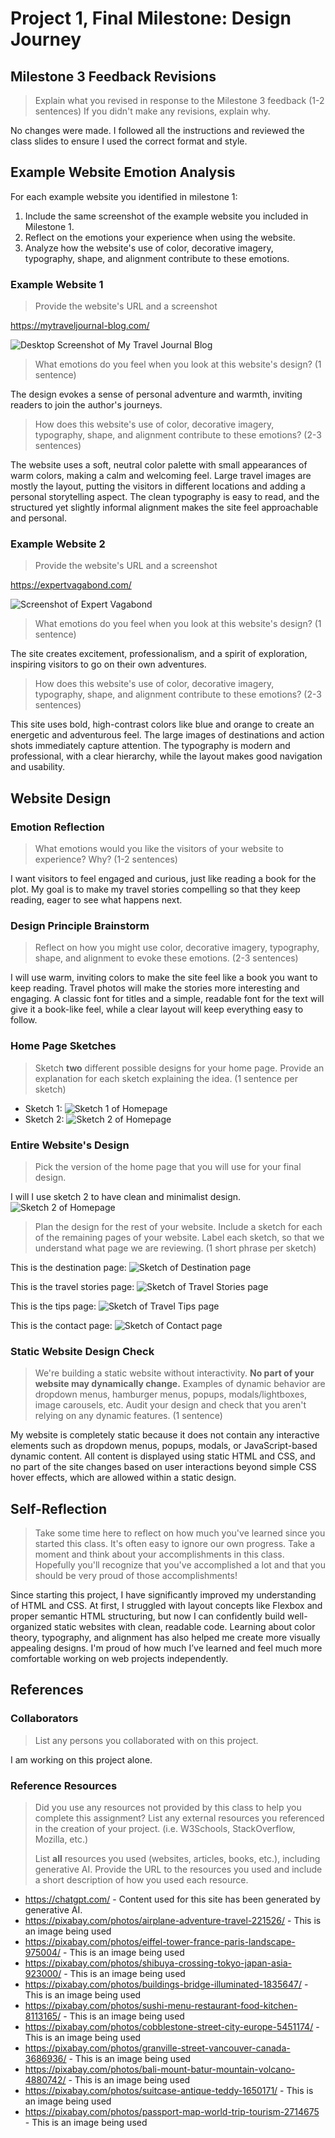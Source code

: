 # Project 1, Final Milestone: Design Journey

## Milestone 3 Feedback Revisions
> Explain what you revised in response to the Milestone 3 feedback (1-2 sentences)
> If you didn't make any revisions, explain why.

No changes were made. I followed all the instructions and reviewed the class slides to ensure I used the correct format and style.


## Example Website Emotion Analysis

For each example website you identified in milestone 1:

1. Include the same screenshot of the example website you included in Milestone 1.
2. Reflect on the emotions your experience when using the website.
3. Analyze how the website's use of color, decorative imagery, typography, shape, and alignment contribute to these emotions.

### Example Website 1
> Provide the website's URL and a screenshot

<https://mytraveljournal-blog.com/>

![Desktop Screenshot of My Travel Journal Blog](mytraveljournal-blog.png)

> What emotions do you feel when you look at this website's design? (1 sentence)

The design evokes a sense of personal adventure and warmth, inviting readers to join the author's journeys.

> How does this website's use of color, decorative imagery, typography, shape, and alignment contribute to these emotions? (2-3 sentences)

The website uses a soft, neutral color palette with small appearances of warm colors, making a calm and welcoming feel. Large travel images are mostly the layout, putting the visitors in different locations and adding a personal storytelling aspect. The clean typography is easy to read, and the structured yet slightly informal alignment makes the site feel approachable and personal.


### Example Website 2
> Provide the website's URL and a screenshot

<https://expertvagabond.com/>

![Screenshot of Expert Vagabond](expertvagabond.png)

> What emotions do you feel when you look at this website's design? (1 sentence)

The site creates excitement, professionalism, and a spirit of exploration, inspiring visitors to go on their own adventures.

> How does this website's use of color, decorative imagery, typography, shape, and alignment contribute to these emotions? (2-3 sentences)

This site uses bold, high-contrast colors like blue and orange to create an energetic and adventurous feel. The large images of destinations and action shots immediately capture attention. The typography is modern and professional, with a clear hierarchy, while the layout makes good navigation and usability.


## Website Design

### Emotion Reflection
> What emotions would you like the visitors of your website to experience? Why? (1-2 sentences)

I want visitors to feel engaged and curious, just like reading a book for the plot. My goal is to make my travel stories compelling so that they keep reading, eager to see what happens next.


### Design Principle Brainstorm
> Reflect on how you might use color, decorative imagery, typography, shape, and alignment to evoke these emotions. (2-3 sentences)

I will use warm, inviting colors to make the site feel like a book you want to keep reading. Travel photos will make the stories more interesting and engaging. A classic font for titles and a simple, readable font for the text will give it a book-like feel, while a clear layout will keep everything easy to follow.


### Home Page Sketches
> Sketch **two** different possible designs for your home page.
> Provide an explanation for each sketch explaining the idea. (1 sentence per sketch)

- Sketch 1:
![Sketch 1 of Homepage](sketch1.png)
- Sketch 2:
![Sketch 2 of Homepage](sketch2.png)


### Entire Website's Design
> Pick the version of the home page that you will use for your final design.

I will I use sketch 2 to have clean and minimalist design.
![Sketch 2 of Homepage](sketch2.png)

> Plan the design for the rest of your website.
> Include a sketch for each of the remaining pages of your website.
> Label each sketch, so that we understand what page we are reviewing. (1 short phrase per sketch)

This is the destination page:
![Sketch of Destination page](destination.png)

This is the travel stories page:
![Sketch of Travel Stories page](stories.png)

This is the tips page:
![Sketch of Travel Tips page](tips.png)

This is the contact page:
![Sketch of Contact page](contact.png)

### Static Website Design Check
> We're building a static website without interactivity.
> **No part of your website may dynamically change.**
> Examples of dynamic behavior are dropdown menus, hamburger menus, popups, modals/lightboxes, image carousels, etc.
> Audit your design and check that you aren't relying on any dynamic features. (1 sentence)

My website is completely static because it does not contain any interactive elements such as dropdown menus, popups, modals, or JavaScript-based dynamic content. All content is displayed using static HTML and CSS, and no part of the site changes based on user interactions beyond simple CSS hover effects, which are allowed within a static design.


## Self-Reflection
> Take some time here to reflect on how much you've learned since you started this class. It's often easy to ignore our own progress. Take a moment and think about your accomplishments in this class. Hopefully you'll recognize that you've accomplished a lot and that you should be very proud of those accomplishments!

Since starting this project, I have significantly improved my understanding of HTML and CSS. At first, I struggled with layout concepts like Flexbox and proper semantic HTML structuring, but now I can confidently build well-organized static websites with clean, readable code. Learning about color theory, typography, and alignment has also helped me create more visually appealing designs. I'm proud of how much I’ve learned and feel much more comfortable working on web projects independently.


## References

### Collaborators
> List any persons you collaborated with on this project.

I am working on this project alone.


### Reference Resources
> Did you use any resources not provided by this class to help you complete this assignment?
> List any external resources you referenced in the creation of your project. (i.e. W3Schools, StackOverflow, Mozilla, etc.)
>
> List **all** resources you used (websites, articles, books, etc.), including generative AI.
> Provide the URL to the resources you used and include a short description of how you used each resource.

- <https://chatgpt.com/> - Content used for this site has been generated by generative AI.
- <https://pixabay.com/photos/airplane-adventure-travel-221526/> - This is an image being used
- <https://pixabay.com/photos/eiffel-tower-france-paris-landscape-975004/> - This is an image being used
- <https://pixabay.com/photos/shibuya-crossing-tokyo-japan-asia-923000/> - This is an image being used
- <https://pixabay.com/photos/buildings-bridge-illuminated-1835647/> - This is an image being used
- <https://pixabay.com/photos/sushi-menu-restaurant-food-kitchen-8113165/> - This is an image being used
- <https://pixabay.com/photos/cobblestone-street-city-europe-5451174/> - This is an image being used
- <https://pixabay.com/photos/granville-street-vancouver-canada-3686936/> - This is an image being used
- <https://pixabay.com/photos/bali-mount-batur-mountain-volcano-4880742/> - This is an image being used
- <https://pixabay.com/photos/suitcase-antique-teddy-1650171/> - This is an image being used
- <https://pixabay.com/photos/passport-map-world-trip-tourism-2714675> - This is an image being used
